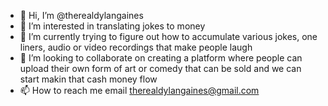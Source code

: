 - 👋 Hi, I’m @therealdylangaines
- 👀 I’m interested in translating jokes to money
- 🌱 I’m currently trying to figure out how to accumulate various jokes, one liners, audio or video recordings that make people laugh
- 💞️ I’m looking to collaborate on creating a platform where people can upload their own form of art or comedy that can be sold and we can start makin that cash money flow
- 📫 How to reach me email therealdylangaines@gmail.com

<!---
therealdylangaines/therealdylangaines is a ✨ special ✨ repository because its `README.md` (this file) appears on your GitHub profile.
You can click the Preview link to take a look at your changes.
--->
